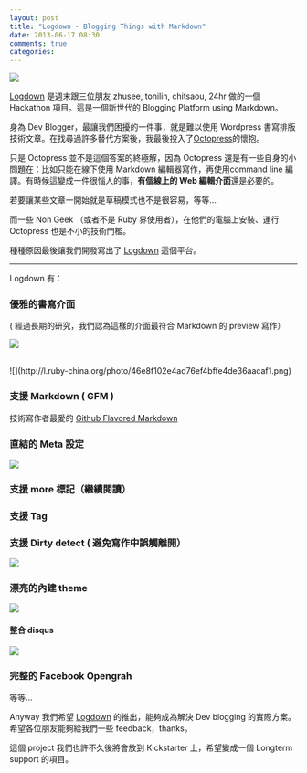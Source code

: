 ```yaml
---
layout: post
title: "Logdown - Blogging Things with Markdown"
date: 2013-06-17 08:30
comments: true
categories: 
---
```


![](http://logdown.com/images/logo.png)

[Logdown](http://logdown.com/) 是週末跟三位朋友 zhusee, tonilin, chitsaou, 24hr 做的一個 Hackathon 項目。這是一個新世代的 Blogging Platform using Markdown。

身為 Dev Blogger，最讓我們困擾的一件事，就是難以使用 Wordpress 書寫排版技術文章。在找尋過許多替代方案後，我最後投入了[Octopress](http://blog.xdite.net/posts/2011/10/07/what-is-octopress/)的懷抱。

只是 Octopress 並不是這個答案的終極解，因為 Octopress 還是有一些自身的小問題在：比如只能在線下使用 Markdown 編輯器寫作，再使用command line 編譯。有時候這變成一件很惱人的事，**有個線上的 Web 編輯介面**還是必要的。

若要讓某些文章一開始就是草稿模式也不是很容易，等等…

而一些 Non Geek （或者不是 Ruby 界使用者），在他們的電腦上安裝、運行 Octopress 也是不小的技術門檻。

種種原因最後讓我們開發寫出了 [Logdown](http://logdown.com/) 這個平台。

<hr>

Logdown 有：

### 優雅的書寫介面

( 經過長期的研究，我們認為這樣的介面最符合 Markdown 的 preview 寫作）

![](http://l.ruby-china.org/photo/1a203d099ed0353ea7a0dbb223c9c77d.png)

<br>
![](http://l.ruby-china.org/photo/46e8f102e4ad76ef4bffe4de36aacaf1.png)

###  支援 Markdown ( GFM )

技術寫作者最愛的 [Github Flavored Markdown](http://github.github.com/github-flavored-markdown/)

### 直結的 Meta 設定

![](http://l.ruby-china.org/photo/f3a05c2ed4b7836f8b75fa602aba3a6d.png)

### 支援 more 標記（繼續閱讀）
### 支援 Tag 

###  支援 Dirty detect ( 避免寫作中誤觸離開）
![](http://l.ruby-china.org/photo/f41bdbc2cb0183b009a71da86de4485a.png)

###  漂亮的內建 theme
![](http://l.ruby-china.org/photo/a8518eeb98be3110ba50e8958538d558.png)

#### 整合 disqus
![](http://l.ruby-china.org/photo/b66ff665aea95ebe286f525b1f2d4b59.png)

### 完整的 Facebook Opengrah

等等...

Anyway 我們希望 [Logdown](http://logdown.com) 的推出，能夠成為解決 Dev blogging 的實際方案。希望各位朋友能夠給我們一些 feedback，thanks。

這個 project 我們也許不久後將會放到 Kickstarter 上，希望變成一個 Longterm support 的項目。



